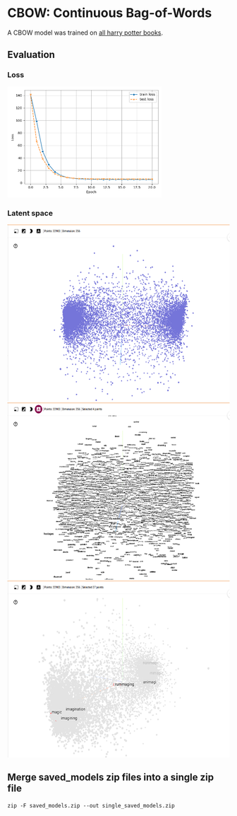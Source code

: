 # CBOW: Continuous Bag-of-Words

A CBOW model was trained on [all harry potter books](https://www.kaggle.com/datasets/moxxis/harry-potter-lstm).


## Evaluation

### Loss

<img src="./plots/Loss.png" width="350" height="250">

### Latent space

<img src="./media/PointsOnly.png" width="600" height="400">

<img src="./media/Words.png" width="600" height="400">

<img src="./media/Magic.png" width="600" height="400">

## Merge saved_models zip files into a single zip file

```
zip -F saved_models.zip --out single_saved_models.zip
```